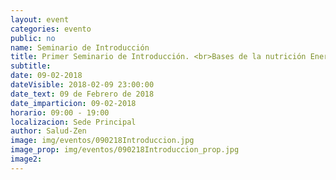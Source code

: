 ```yaml
---
layout: event
categories: evento
public: no
name: Seminario de Introducción
title: Primer Seminario de Introducción. <br>Bases de la nutrición Energética y comida macrobiótica
subtitle:
date: 09-02-2018
dateVisible: 2018-02-09 23:00:00
date_text: 09 de Febrero de 2018
date_imparticion: 09-02-2018
horario: 09:00 - 19:00
localizacion: Sede Principal
author: Salud-Zen
image: img/eventos/090218Introduccion.jpg
image_prop: img/eventos/090218Introduccion_prop.jpg
image2:
---
```

